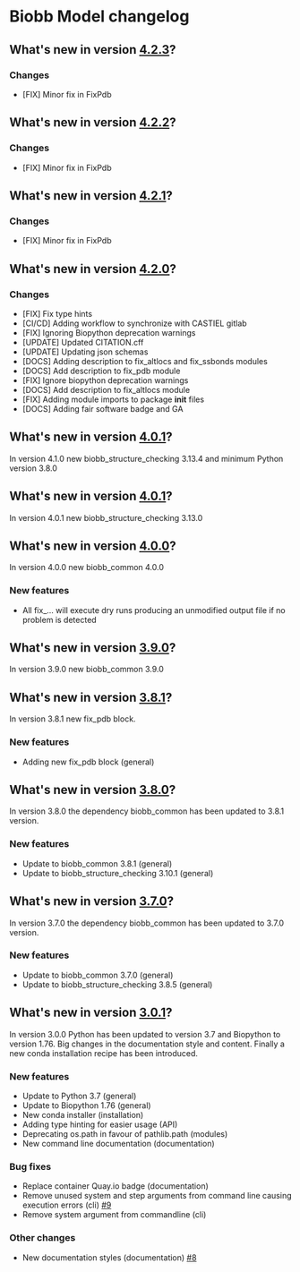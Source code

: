 # Biobb Model changelog

## What's new in version [4.2.3](https://github.com/bioexcel/biobb_model/releases/tag/v4.2.3)?

### Changes

* [FIX] Minor fix in FixPdb

## What's new in version [4.2.2](https://github.com/bioexcel/biobb_model/releases/tag/v4.2.2)?

### Changes

* [FIX] Minor fix in FixPdb

## What's new in version [4.2.1](https://github.com/bioexcel/biobb_model/releases/tag/v4.2.1)?

### Changes

* [FIX] Minor fix in FixPdb

## What's new in version [4.2.0](https://github.com/bioexcel/biobb_model/releases/tag/v4.2.0)?

### Changes

* [FIX] Fix type hints
* [CI/CD] Adding workflow to synchronize with CASTIEL gitlab
* [FIX] Ignoring Biopython deprecation warnings
* [UPDATE] Updated CITATION.cff
* [UPDATE] Updating json schemas
* [DOCS] Adding description to fix_altlocs and fix_ssbonds modules
* [DOCS] Add description to fix_pdb module
* [FIX] Ignore biopython deprecation warnings
* [DOCS] Add description to fix_altlocs module
* [FIX] Adding module imports to package __init__ files
* [DOCS] Adding fair software badge and GA

## What's new in version [4.0.1](https://github.com/bioexcel/biobb_model/releases/tag/v4.0.1)?
In version 4.1.0 new biobb_structure_checking 3.13.4 and minimum Python version 3.8.0

## What's new in version [4.0.1](https://github.com/bioexcel/biobb_model/releases/tag/v4.0.1)?
In version 4.0.1 new biobb_structure_checking 3.13.0

## What's new in version [4.0.0](https://github.com/bioexcel/biobb_model/releases/tag/v4.0.0)?
In version 4.0.0 new biobb_common 4.0.0

### New features

* All fix_... will execute dry runs producing an unmodified output file if no problem is detected

## What's new in version [3.9.0](https://github.com/bioexcel/biobb_model/releases/tag/v3.9.0)?
In version 3.9.0 new biobb_common 3.9.0


## What's new in version [3.8.1](https://github.com/bioexcel/biobb_model/releases/tag/v3.8.1)?
In version 3.8.1 new fix_pdb block.

### New features

* Adding new fix_pdb block (general)

## What's new in version [3.8.0](https://github.com/bioexcel/biobb_model/releases/tag/v3.8.0)?
In version 3.8.0 the dependency biobb_common has been updated to 3.8.1 version.

### New features

* Update to biobb_common 3.8.1 (general)
* Update to biobb_structure_checking 3.10.1 (general)

## What's new in version [3.7.0](https://github.com/bioexcel/biobb_model/releases/tag/v3.7.0)?
In version 3.7.0 the dependency biobb_common has been updated to 3.7.0 version.

### New features

* Update to biobb_common 3.7.0 (general)
* Update to biobb_structure_checking 3.8.5 (general)

## What's new in version [3.0.1](https://github.com/bioexcel/biobb_model/releases/tag/v3.0.1)?
In version 3.0.0 Python has been updated to version 3.7 and Biopython to version 1.76.
Big changes in the documentation style and content. Finally a new conda installation recipe has been introduced.

### New features

* Update to Python 3.7 (general)
* Update to Biopython 1.76 (general)
* New conda installer (installation)
* Adding type hinting for easier usage (API)
* Deprecating os.path in favour of pathlib.path (modules)
* New command line documentation (documentation)

### Bug fixes

* Replace container Quay.io badge (documentation)
* Remove unused system and step arguments from command line causing execution errors (cli) [#9](https://github.com/bioexcel/biobb_model/issues/9)
* Remove system argument from commandline (cli)

### Other changes

* New documentation styles (documentation) [#8](https://github.com/bioexcel/biobb_model/issues/8)
